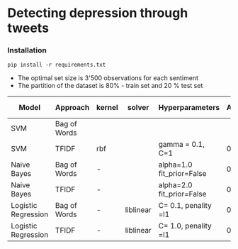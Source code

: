 
# Detecting depression through tweets 

### Installation
```
pip install -r requirements.txt
```
* The optimal set size is 3'500 observations for each sentiment
* The partition of the dataset is 80% - train set and 20 % test set 

| Model               | Approach    | kernel | solver    | Hyperparameters           | Accuracy | F1.5-Score | Recall | Precision | 
|---------------------|-------------|--------|-----------|---------------------------|----------|------------|-------|-----------|
| SVM                 | Bag of Words |    |           |        |          |            |       |           |
| SVM                 |  TFIDF       |   rbf     |           | gamma = 0.1, C=1          |  0.7108    |  0.6609      | 0.6266    |   0.75387     |
| Naive Bayes         |     Bag of Words         | -      |           | alpha=1.0 fit_prior=False | 0.717    | 0.722      | 0.726 | 0.713     |
| Naive Bayes         |         TFIDF | -      |           | alpha=2.0 fit_prior=False | 0.736    | 0.752      | 0.766 | 0.723     |
| Logistic Regression |     Bag of Words          | -      |   liblinear | C= 0.1, penality =l1      | 0.651    | 0.553      | 0.502 | 0.716     |
| Logistic Regression  |       TFIDF        | -      | liblinear | C= 1.0, penality =l1      | 0.700    | 0.655      | 0.625 | 0.735     |

[//]: # (an IDE for Python.)

[//]: # ()
[//]: # (Inspired by [awesome-python]&#40;https://github.com/vinta/awesome-python&#41;.)

[//]: # ()
[//]: # (## Contents)

[//]: # ()
[//]: # (- [Awesome PyCharm]&#40;#awesome-pycharm&#41;)

[//]: # (    - [Articles]&#40;#articles&#41;)

[//]: # (    - [Tutorials]&#40;#tutorials&#41;)

[//]: # (    - [Videos]&#40;#videos&#41;)

[//]: # (    - [Plugins]&#40;#plugins&#41;)

[//]: # (    - [Live Templates]&#40;#live-templates&#41;)

[//]: # (- [Contributing]&#40;#contributing&#41;)

[//]: # ()
[//]: # (- - -)

[//]: # ()
[//]: # (## Articles)

[//]: # ()
[//]: # (* [Configure PyCharm for Python/Django and Introduction to Django Rest Framework]&#40;https://medium.com/@srijan.pydev_21998/configure-pycharm-for-python-django-and-introduction-to-django-rest-framework-f9c1a7cb4ba0&#41; )

[//]: # ()
[//]: # (is a walkthrough to get the most out of PyCharm Professional while working with Django. *&#40;2018/04/07, Srijan Anand&#41;*)

[//]: # ()
[//]: # (* [A Look at PyCharm Python IDE for Linux]&#40;https://www.ghacks.net/2017/10/12/pycharm-python-ide-linux/&#41; )

[//]: # (discusses PyCharm as an IDE plus installation instructions for Linux Mint )

[//]: # (using a PPA. *&#40;2017/10/12, Mike Turcotte&#41;*)

[//]: # ()
[//]: # (* [Integrating PyCharm with Pyenv]&#40;http://vcrmartinez.com/2017/08/04/integrating-pycharm-with-pyenv/&#41;  shows how to use )

[//]: # ([pyenv]&#40;https://github.com/pyenv/pyenv&#41; &#40;the Python version management tool&#41; )

[//]: # (from within PyCharm. *&#40;2017/08/04, Viktor Martinez&#41;*)

[//]: # ()
[//]: # (* [Python Tool Review: Using PyCharm for Python Development - and More]&#40;https://www.caktusgroup.com/blog/2017/07/05/python-tool-review-using-pycharm-python-development-and-more/?utm_content=58335036&utm_medium=social&utm_source=twitter&#41; )

[//]: # (reviews PyCharm as an IDE, discussing performance, Python, Django, Git, )

[//]: # (code-checking, and more. *&#40;2017/07/05, Dan Poirier from Caktus Group&#41;*)

[//]: # ()
[//]: # (* [Best Python IDE, Complete Tutorial to setup Python With Pycharm]&#40;http://www.csestack.org/best-python-ide-complete-tutorial-to-setup-python-with-pycharm/&#41; shows )

[//]: # (complete steps under Windows to setup Python and PyCharm Community Edition, )

[//]: # (writing and running a simple program, and explains shortcuts.)

[//]: # (*&#40;2016/02/22, Aniruddha Chaudhari&#41;*)

[//]: # ()
[//]: # (## Tutorials)

[//]: # ()
[//]: # (* [MongoDB QuickStart with Python]&#40;http://freemongodbcourse.com&#41; is a free )

[//]: # (course by Michael Kennedy which features PyCharm. *&#40;2017/10/11, Michael Kennedy&#41;*)

[//]: # ()
[//]: # (## Videos)

[//]: # ()
[//]: # (### English)

[//]: # ()
[//]: # (* [Python Beginner Tutorial 1 - Install and Setup PyCharm IDE]&#40;https://youtu.be/0y5XlNeFxNk&#41; )

[//]: # (covers the installation of the latest version of Python 3 and installation )

[//]: # (and setup of the Free JetBrains PyCharm IDE. After watching this video you )

[//]: # (will know how to run your very first Python script. *&#40;2017-05-19&#41;*)

[//]: # ()
[//]: # (* [PyCharm Terminal]&#40;https://youtu.be/i1js96Ha_OQ&#41; covers usage of the )

[//]: # (embedded Terminal tool in PyCharm Community Edition, under Windows. Demos )

[//]: # (running Django's `manage.py`. *&#40;2017/08/03, Chris Mahn&#41;*)

[//]: # ()
[//]: # (* [PyCharm tips and tricks]&#40;https://youtu.be/SVxuUGjB8YU&#41; demonstrates many not so obvious, but super useful features and hotkeys *&#40;2017/07/12, Dmitry Trofimov&#41;* )

[//]: # ()
[//]: # (* [django-bootstrap3 Pycharm Module Install]&#40;https://youtu.be/5y9Z_BhEr5Q&#41;  Use PyCharm to install this plugin )

[//]: # ( into an existing Django project. *&#40;2017/08/19, Chris Mahn&#41;*)

[//]: # ()
[//]: # ()
[//]: # (* [Pycharm Reformatting]&#40;https://youtu.be/JZ_xuPiK-UA&#41; shows )

[//]: # (reformatting files, generating imports with quick fix. *&#40;2017/08/05, Chris Mahn&#41;*)

[//]: # ()
[//]: # (* [Productive pytest with PyCharm]&#40;https://youtu.be/ixqeebhUa-w&#41; helps level up pytest skill. *&#40;2018/02/26, Brian Okken&#41;*)

[//]: # ()
[//]: # (### Spanish)

[//]: # ()
[//]: # (* [Django Creación de nuestro primer proyecto con Django en PyCharm]&#40;https://youtu.be/oX0SoU9OHnE&#41; )

[//]: # (*&#40;2017/06/14, KeepCoding&#41;*)

[//]: # ()
[//]: # (### Portuguese)

[//]: # ()
[//]: # (* [Curso Python #05 - Instalando o PyCharm e o QPython3]&#40;https://youtu.be/ElRd0cbXIv4&#41; )

[//]: # (Nesta aula, veremos como instalar e configurar a IDE &#40;Integrated Development )

[//]: # (Environment&#41; Python chamada PyCharm no Windows, MacOS e )

[//]: # (Linux.  *&#40;2017/05/05, Curso em Video&#41;*)

[//]: # ()
[//]: # (## Plugins)

[//]: # ()
[//]: # (* Database and Frameworks)

[//]: # (  * [MongoDB Plugin for IntelliJ]&#40;https://plugins.jetbrains.com/plugin/7141-mongo-plugin&#41; )

[//]: # (integrates MongoDB Servers with database/collections tree, Query Runner and )

[//]: # (Shell console. *&#40;2017-12-12&#41;*)

[//]: # (  * [JS GraphQL]&#40;https://plugins.jetbrains.com/plugin/8097-js-graphql/&#41; provides GraphQL support directly inside PyCharm.)

[//]: # (* Editor)

[//]: # (  * [CodeGlance]&#40;https://plugins.jetbrains.com/plugin/7275-codeglance&#41; provides a minimap for your editor, similar to Sublime.)

[//]: # (  * [Open in Splitted Tab]&#40;https://plugins.jetbrains.com/plugin/7407-open-in-splitted-tab/&#41; adds a PyCharm command to open a definition in a new splitted tab.)

[//]: # (* Code Analysis)

[//]: # (  * [Sourcery]&#40;https://plugins.jetbrains.com/plugin/12631-sourcery&#41; provides a list of refactoring recommendations to simplify your codebase. [freemium])

[//]: # (  * [Grazie]&#40;https://plugins.jetbrains.com/plugin/12175-grazie/&#41; provides grammar and advanced spell checking.)

[//]: # (  * [Python Security]&#40;https://plugins.jetbrains.com/plugin/13609-python-security/&#41; helps you spot security problems in libraries and code.)

[//]: # (* Integration)

[//]: # (  * [Code Review for BitBucket]&#40;https://plugins.jetbrains.com/plugin/13538-code-review-for-bitbucket/&#41; lets you manage BitBucket pull requests from inside the IDE. [paid])

[//]: # (* File Type Support)

[//]: # (  * [Requirements]&#40;https://plugins.jetbrains.com/plugin/10837-requirements/&#41; adds extra support for `requirements.txt` files.)

[//]: # (  * [Idealog]&#40;https://plugins.jetbrains.com/plugin/9746-ideolog/&#41; views log files.)

[//]: # (  * [.ignore]&#40;https://plugins.jetbrains.com/plugin/7495--ignore/&#41; provides support for `.gitignore` and other ignore file lists.)

[//]: # (  * [.env]&#40;https://plugins.jetbrains.com/plugin/9525--env-files-support/&#41; support for `.env` environment variable definitions.)

[//]: # (  * [Pug]&#40;https://plugins.jetbrains.com/plugin/7094-pug-ex-jade-/&#41; template support plugin.)

[//]: # (  * [Extra Icons]&#40;https://plugins.jetbrains.com/plugin/11058-extra-icons/&#41; provides icons for a lot more file types.)

[//]: # ()
[//]: # (## Live Templates)

[//]: # ()
[//]: # (* [Flask PyCharm Templates]&#40;https://github.com/mstuttgart/flask-pycharm-templates&#41;)

[//]: # (Collection of live templates to help you develop Flask web applications. *&#40;2017-10-08, Michell Stuttgart&#41;*)

[//]: # ()
[//]: # (## Themes)

[//]: # ()
[//]: # (* [PyCharm Color Schemes]&#40;https://github.com/mstuttgart/pycharm-color-scheme&#41;)

[//]: # (Collection of themes adapted to use with this IDE. *&#40;2019-10-01, Michell Stuttgart&#41;*)

[//]: # ()
[//]: # (# Contributing)

[//]: # ()
[//]: # (Your contributions are always welcome! Please take a look at the )

[//]: # ([contribution guidelines]&#40;https://github.com/JetBrains/awesome-pycharm/blob/master/CONTRIBUTING.md&#41; )

[//]: # (first.)
